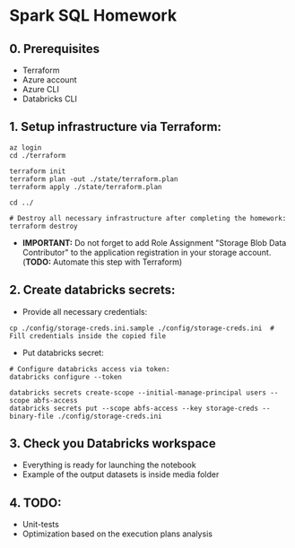 # Spark SQL Homework

## 0. Prerequisites
- Terraform
- Azure account
- Azure CLI
- Databricks CLI

## 1. Setup infrastructure via Terraform:
```
az login
cd ./terraform

terraform init
terraform plan -out ./state/terraform.plan
terraform apply ./state/terraform.plan

cd ../

# Destroy all necessary infrastructure after completing the homework:
terraform destroy
```
* **IMPORTANT:** Do not forget to add Role Assignment "Storage Blob Data Contributor" to the application registration
in your storage account. (**TODO:** Automate this step with Terraform)

## 2. Create databricks secrets:
* Provide all necessary credentials:
```
cp ./config/storage-creds.ini.sample ./config/storage-creds.ini  # Fill credentials inside the copied file
```
* Put databricks secret:
```
# Configure databricks access via token:
databricks configure --token

databricks secrets create-scope --initial-manage-principal users --scope abfs-access
databricks secrets put --scope abfs-access --key storage-creds --binary-file ./config/storage-creds.ini
```

## 3. Check you Databricks workspace
* Everything is ready for launching the notebook
* Example of the output datasets is inside media folder

## 4. TODO:
* Unit-tests
* Optimization based on the execution plans analysis
